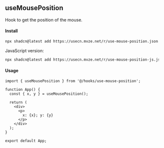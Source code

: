 ## useMousePosition

Hook to get the position of the mouse.

#### Install

```bash
npx shadcn@latest add https://usecn.mvze.net/r/use-mouse-position.json
```

JavaScript version:

```bash
npx shadcn@latest add https://usecn.mvze.net/r/use-mouse-position-js.json
```

#### Usage

```tsx
import { useMousePosition } from '@/hooks/use-mouse-position';

function App() {
  const { x, y } = useMousePosition();

  return (
    <div>
      <p>
        x: {x}; y: {y}
      </p>
    </div>
  );
}

export default App;
```
